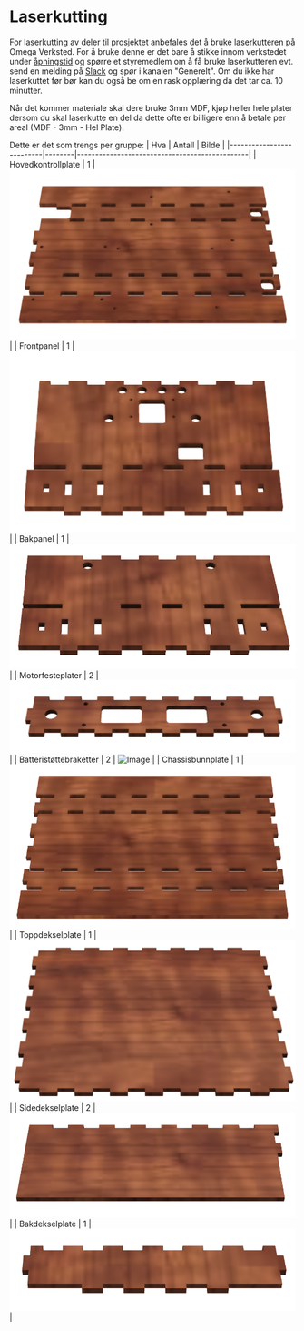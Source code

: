 # Laserkutting
For laserkutting av deler til prosjektet anbefales det å bruke [laserkutteren](https://confluence.omegav.no/display/OV/Laserkutter+Bodor+BCL-1309XU) på Omega Verksted. For å bruke denne er det bare å stikke innom verkstedet under [åpningstid](https://omegav.no/door) og spørre et styremedlem om å få bruke laserkutteren evt. send en melding på [Slack](https://join.slack.com/t/omegav/shared_invite/zt-326bd3q9-o95FI1MhBBoO9CpsfS4ygA) og spør i kanalen "Generelt". Om du ikke har laserkuttet før bør kan du også be om en rask opplæring da det tar ca. 10 minutter. 

Når det kommer materiale skal dere bruke 3mm MDF, kjøp heller hele plater dersom du skal laserkutte en del da dette ofte er billigere enn å betale per areal (MDF - 3mm - Hel Plate).

Dette er det som trengs per gruppe:
| Hva                      | Antall | Bilde                                         |
|--------------------------|--------|-----------------------------------------------|
| Hovedkontrollplate       | 1      | ![Image](Images\Hovedkontrollplate.png)      |
| Frontpanel               | 1      | ![Image](Images\Frontpanel.png)              |
| Bakpanel                 | 1      | ![Image](Images\Bakpanel.png)                |
| Motorfesteplater         | 2      | ![Image](Images\Motorfesteplater.png)        |
| Batteristøttebraketter   | 2      | ![Image](Images\Batteristøttebraketter.png)  |
| Chassisbunnplate         | 1      | ![Image](Images\Chassisbunnplate.png)        |
| Toppdekselplate          | 1      | ![Image](Images\Toppdekselplate.png)         |
| Sidedekselplate          | 2      | ![Image](Images\Sidedekselplate.png)         |
| Bakdekselplate           | 1      | ![Image](Images\Bakdekselplate.png)          |
